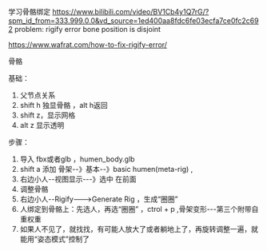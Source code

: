 
学习骨骼绑定
https://www.bilibili.com/video/BV1Cb4y1Q7rG/?spm_id_from=333.999.0.0&vd_source=1ed400aa8fdc6fe03ecfa7ce0fc2c692
problem:
rigify error bone position is disjoint

https://www.wafrat.com/how-to-fix-rigify-error/

骨骼

基础：
1. 父节点关系  
2. shift h 独显骨骼 ，alt h返回  
3. shift z，显示网格  
4. alt z 显示透明  

步骤： 
1. 导入 fbx或者glb ，humen_body.glb  
2. shift a 添加 骨架--》基本--》basic humen(meta-rig) ,  
3. 右边小人--视图显示---》选中 在前面  
4. 调整骨骼  
5. 右边小人--Rigify--->Generate Rig ，生成“圈圈”  
6. 人绑定到骨骼上：先选人，再选“圈圈” ，ctrol + p ,骨架变形---第三个附带自重权重  
7. 如果人不见了，就找找，有可能人放大了或者躺地上了，再旋转调整一遍，就能用“姿态模式”控制了  